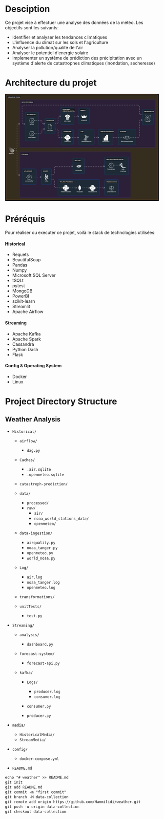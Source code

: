 # Desciption
Ce projet vise à effectuer une analyse des données de la météo. Les objectifs sont les suivants:
* Identifier et analyser les tendances climatiques 
* L'influence du climat sur les sols et l'agriculture
* Analyser la pollution/qualité de l'air
* Analyser le potentiel d'energie solaire
* Implementer un système de prédiction des précipitation avec un système d'alerte de catastrophes climatiques (inondation, secheresse)

# Architecture du projet
![project architecture](/media/architecture.png)

# Préréquis
Pour réaliser ou executer ce projet, voilà le stack de technologies utilisées:
#### Historical 
* Requets
* BeautifulSoup 
* Pandas 
* Numpy 
* Microsoft SQL Server 
* tSQLt 
* pytest
* MongoDB 
* PowerBI
* scikit-learn 
* Streamlit 
* Apache Airflow
#### Streaming 
- Apache Kafka
- Apache Spark
- Cassandra
- Python Dash
- Flask

#### Config & Operating System
- Docker
- Linux

# Project Directory Structure

## Weather Analysis

- `Historical/`

  - `airflow/`
    - `dag.py`

  - `Caches/`
    - `.air.sqlite`
    - `.openmeteo.sqlite`

  - `catastroph-prediction/`

  - `data/`
    - `processed/`
    - `raw/`
      - `air/`
      - `noaa_world_stations_data/`
      - `openmeteo/`

  - `data-ingestion/`
    - `airquality.py`
    - `noaa_tanger.py`
    - `openmeteo.py`
    - `world_noaa.py`

  - `Log/`
    - `air.log`
    - `noaa_tanger.log`
    - `openmeteo.log`

  - `transformations/`
  - `unitTests/`
    - `test.py`

- `Streaming/`
  - `analysis/`
    - `dashboard.py`

  - `forecast-system/`
    - `forecast-api.py`

  - `kafka/`
    - `Logs/`
       - `producer.log`
       - `consumer.log`


    - `consumer.py`
    - `producer.py`


- `media/`
  - `HistoricalMedia/`
  - `StreamMedia/`

  
- `config/`
   - `docker-compose.yml`


- `README.md`


```
echo "# weather" >> README.md
git init
git add README.md
git commit -m "first commit"
git branch -M data-collection
git remote add origin https://github.com/Hammilidi/weather.git
git push -u origin data-collection
git checkout data-collection
```


